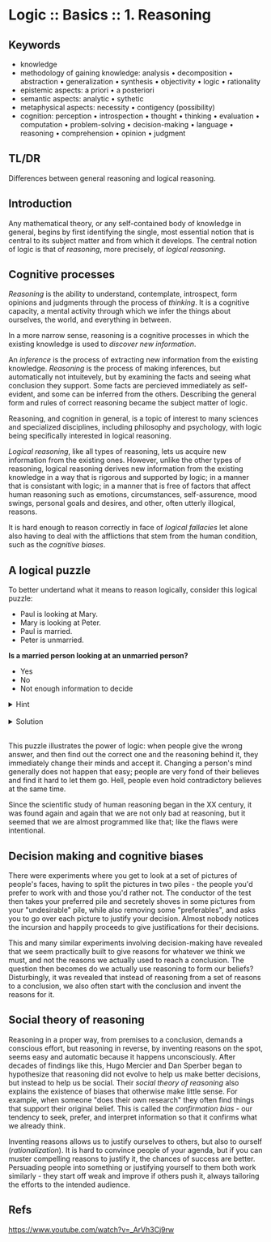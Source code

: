# Logic :: Basics :: 1. Reasoning

## Keywords
- knowledge
- methodology of gaining knowledge: analysis • decomposition • abstraction • generalization • synthesis • objectivity • logic • rationality
- epistemic aspects: a priori • a posteriori
- semantic aspects: analytic • sythetic
- metaphysical aspects: necessity • contigency (possibility)
- cognition: perception • introspection • thought • thinking • evaluation • computation • problem-solving • decision-making • language • reasoning • comprehension • opinion • judgment

## TL/DR

Differences between general reasoning and logical reasoning.

## Introduction

Any mathematical theory, or any self-contained body of knowledge in general, begins by first identifying the single, most essential notion that is central to its subject matter and from which it develops. The central notion of logic is that of *reasoning*, more precisely, of *logical reasoning*.

## Cognitive processes




*Reasoning* is the ability to understand, contemplate, introspect, form opinions and judgments through the process of *thinking*. It is a cognitive capacity, a mental activity through which we infer the things about ourselves, the world, and everything in between.

In a more narrow sense, reasoning is a cognitive processes in which the existing knowledge is used to *discover new information*.

An *inference* is the process of extracting new information from the existing knowledge. *Reasoning* is the process of making inferences, but automatically not intuitevely, but by examining the facts and seeing what conclusion they support. Some facts are percieved immediately as self-evident, and some can be inferred from the others. Describing the general form and rules of correct reasoning became the subject matter of logic.

Reasoning, and cognition in general, is a topic of interest to many sciences and specialized disciplines, including philosophy and psychology, with logic being specifically interested in logical reasoning.

*Logical reasoning*, like all types of reasoning, lets us acquire new information from the existing ones. However, unlike the other types of reasoning, logical reasoning derives new information from the existing knowledge in a way that is rigorous and supported by logic; in a manner that is consistant with logic; in a manner that is free of factors that affect human reasoning such as emotions, circumstances, self-assurence, mood swings, personal goals and desires, and other, often utterly illogical, reasons.

It is hard enough to reason correctly in face of *logical fallacies* let alone also having to deal with the afflictions that stem from the human condition, such as the *cognitive biases*.

## A logical puzzle

<!-- #region puzzle -->

To better undertand what it means to reason logically, consider this logical puzzle:

- Paul is looking at Mary.
- Mary is looking at Peter.
- Paul is married.
- Peter is unmarried.

**Is a married person looking at an unmarried person?**
- Yes
- No
- Not enough information to decide

<details><summary>Hint</summary>

```hs
Paul ---------> Mary ---------> Peter
married          ?            unmarried
```

</details>

<br>

<details><summary>Solution</summary>

The answer is affirmative either way: if Mary is married, then a married person (Mary) is looking at an unmarried person (Peter). If Mary is unmarried, then a married person (Paul) is looking at an unmarried person (Mary).

</details>

<br>

<!-- #endregion -->

This puzzle illustrates the power of logic: when people give the wrong answer, and then find out the correct one and the reasoning behind it, they immediately change their minds and accept it. Changing a person's mind generally does not happen that easy; people are very fond of their believes and find it hard to let them go. Hell, people even hold contradictory believes at the same time.

Since the scientific study of human reasoning began in the XX century, it was found again and again that we are not only bad at reasoning, but it seemed that we are almost programmed like that; like the flaws were intentional.

## Decision making and cognitive biases

There were experiments where you get to look at a set of pictures of people's faces, having to split the pictures in two piles - the people you'd prefer to work with and those you'd rather not. The conductor of the test then takes your preferred pile and secretely shoves in some pictures from your "undesirable" pile, while also removing some "preferables", and asks you to go over each picture to justify your decision. Almost nobody notices the incursion and happily proceeds to give justifications for their decisions.

This and many similar experiments involving decision-making have revealed that we seem practically built to give reasons for whatever we think we must, and not the reasons we actually used to reach a conclusion. The question then becomes do we actually use reasoning to form our beliefs? Disturbingly, it was revealed that instead of reasoning from a set of reasons to a conclusion, we also often start with the conclusion and invent the reasons for it.

## Social theory of reasoning

Reasoning in a proper way, from premises to a conclusion, demands a conscious effort, but reasoning in reverse, by inventing reasons on the spot, seems easy and automatic because it happens unconsciously. After decades of findings like this, Hugo Mercier and Dan Sperber began to hypothesize that reasoning did not evolve to help us make better decisions, but instead to help us be social. Their *social theory of reasoning* also explains the existence of biases that otherwise make little sense. For example, when someone "does their own research" they often find things that support their original belief. This is called the *confirmation bias* - our tendency to seek, prefer, and interpret information so that it confirms what we already think.

Inventing reasons allows us to justify ourselves to others, but also to ourself (*rationalization*). It is hard to convince people of your agenda, but if you can muster compelling reasons to justify it, the chances of success are better. Persuading people into something or justifying yourself to them both work similarly - they start off weak and improve if others push it, always tailoring the efforts to the intended audience.


## Refs

https://www.youtube.com/watch?v=_ArVh3Cj9rw
